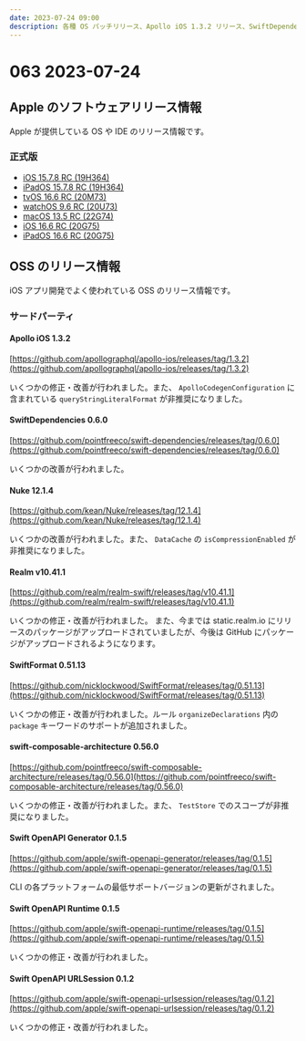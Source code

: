 ```yaml
---
date: 2023-07-24 09:00
description: 各種 OS パッチリリース、Apollo iOS 1.3.2 リリース、SwiftDependencies 0.6.0 リリース、Nuke 12.1.4 リリース、ほか
---
```

# 063 2023-07-24

## Apple のソフトウェアリリース情報

Apple が提供している OS や IDE のリリース情報です。

### 正式版

- [iOS 15.7.8 RC (19H364)](https://developer.apple.com/news/releases/?id=07182023f)
- [iPadOS 15.7.8 RC (19H364)](https://developer.apple.com/news/releases/?id=07182023g)
- [tvOS 16.6 RC (20M73)](https://developer.apple.com/news/releases/?id=07182023e)
- [watchOS 9.6 RC (20U73)](https://developer.apple.com/news/releases/?id=07182023d)
- [macOS 13.5 RC (22G74)](https://developer.apple.com/news/releases/?id=07182023c)
- [iOS 16.6 RC (20G75)](https://developer.apple.com/news/releases/?id=07182023a)
- [iPadOS 16.6 RC (20G75)](https://developer.apple.com/news/releases/?id=07182023b)


## OSS のリリース情報

iOS アプリ開発でよく使われている OSS のリリース情報です。

### サードパーティ

#### Apollo iOS 1.3.2

[https://github.com/apollographql/apollo-ios/releases/tag/1.3.2](https://github.com/apollographql/apollo-ios/releases/tag/1.3.2)

いくつかの修正・改善が行われました。また、 `ApolloCodegenConfiguration` に含まれている `queryStringLiteralFormat` が非推奨になりました。

#### SwiftDependencies 0.6.0

[https://github.com/pointfreeco/swift-dependencies/releases/tag/0.6.0](https://github.com/pointfreeco/swift-dependencies/releases/tag/0.6.0)

いくつかの改善が行われました。


#### Nuke 12.1.4

[https://github.com/kean/Nuke/releases/tag/12.1.4](https://github.com/kean/Nuke/releases/tag/12.1.4)

いくつかの改善が行われました。また、 `DataCache` の `isCompressionEnabled` が非推奨になりました。

#### Realm v10.41.1

[https://github.com/realm/realm-swift/releases/tag/v10.41.1](https://github.com/realm/realm-swift/releases/tag/v10.41.1)

いくつかの修正・改善が行われました。
また、今までは static.realm.io にリリースのパッケージがアップロードされていましたが、今後は GitHub にパッケージがアップロードされるようになります。

#### SwiftFormat 0.51.13

[https://github.com/nicklockwood/SwiftFormat/releases/tag/0.51.13](https://github.com/nicklockwood/SwiftFormat/releases/tag/0.51.13)

いくつかの修正・改善が行われました。ルール `organizeDeclarations` 内の `package` キーワードのサポートが追加されました。

#### swift-composable-architecture 0.56.0

[https://github.com/pointfreeco/swift-composable-architecture/releases/tag/0.56.0](https://github.com/pointfreeco/swift-composable-architecture/releases/tag/0.56.0)

いくつかの修正・改善が行われました。また、 `TestStore` でのスコープが非推奨になりました。

#### Swift OpenAPI Generator 0.1.5
[https://github.com/apple/swift-openapi-generator/releases/tag/0.1.5](https://github.com/apple/swift-openapi-generator/releases/tag/0.1.5)

CLI の各プラットフォームの最低サポートバージョンの更新がされました。

#### Swift OpenAPI Runtime 0.1.5
[https://github.com/apple/swift-openapi-runtime/releases/tag/0.1.5](https://github.com/apple/swift-openapi-runtime/releases/tag/0.1.5)

いくつかの修正・改善が行われました。

#### Swift OpenAPI URLSession 0.1.2
[https://github.com/apple/swift-openapi-urlsession/releases/tag/0.1.2](https://github.com/apple/swift-openapi-urlsession/releases/tag/0.1.2)

いくつかの修正・改善が行われました。
